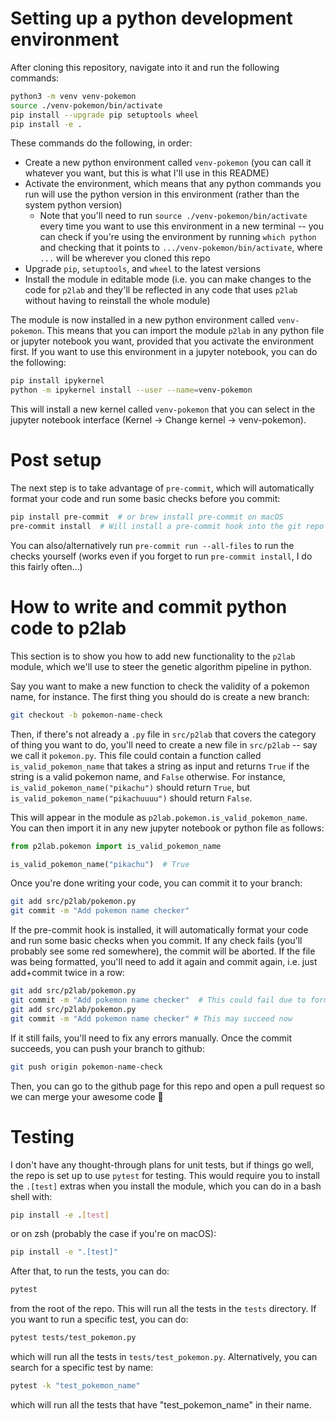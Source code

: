 # Setting up a python development environment

After cloning this repository, navigate into it and run the following commands:

```bash
python3 -m venv venv-pokemon
source ./venv-pokemon/bin/activate
pip install --upgrade pip setuptools wheel
pip install -e .
```

These commands do the following, in order:

- Create a new python environment called `venv-pokemon` (you can call it
  whatever you want, but this is what I'll use in this README)
- Activate the environment, which means that any python commands you run will
  use the python version in this environment (rather than the system python
  version)
  - Note that you'll need to run `source ./venv-pokemon/bin/activate` every time
    you want to use this environment in a new terminal -- you can check if
    you're using the environment by running `which python` and checking that it
    points to `.../venv-pokemon/bin/activate`, where `...` will be wherever you
    cloned this repo
- Upgrade `pip`, `setuptools`, and `wheel` to the latest versions
- Install the module in editable mode (i.e. you can make changes to the code for
  `p2lab` and they'll be reflected in any code that uses `p2lab` without having
  to reinstall the whole module)

The module is now installed in a new python environment called `venv-pokemon`.
This means that you can import the module `p2lab` in any python file or jupyter
notebook you want, provided that you activate the environment first. If you want
to use this environment in a jupyter notebook, you can do the following:

```bash
pip install ipykernel
python -m ipykernel install --user --name=venv-pokemon
```

This will install a new kernel called `venv-pokemon` that you can select in the
jupyter notebook interface (Kernel -> Change kernel -> venv-pokemon).

# Post setup

The next step is to take advantage of `pre-commit`, which will automatically
format your code and run some basic checks before you commit:

```bash
pip install pre-commit  # or brew install pre-commit on macOS
pre-commit install  # Will install a pre-commit hook into the git repo
```

You can also/alternatively run `pre-commit run --all-files` to run the checks
yourself (works even if you forget to run `pre-commit install`, I do this fairly
often...)

# How to write and commit python code to p2lab

This section is to show you how to add new functionality to the `p2lab` module,
which we'll use to steer the genetic algorithm pipeline in python.

Say you want to make a new function to check the validity of a pokemon name, for
instance. The first thing you should do is create a new branch:

```bash
git checkout -b pokemon-name-check
```

Then, if there's not already a `.py` file in `src/p2lab` that covers the
category of thing you want to do, you'll need to create a new file in
`src/p2lab` -- say we call it `pokemon.py`. This file could contain a function
called `is_valid_pokemon_name` that takes a string as input and returns `True`
if the string is a valid pokemon name, and `False` otherwise. For instance,
`is_valid_pokemon_name("pikachu")` should return `True`, but
`is_valid_pokemon_name("pikachuuuu")` should return `False`.

This will appear in the module as `p2lab.pokemon.is_valid_pokemon_name`. You can
then import it in any new jupyter notebook or python file as follows:

```python
from p2lab.pokemon import is_valid_pokemon_name

is_valid_pokemon_name("pikachu")  # True
```

Once you're done writing your code, you can commit it to your branch:

```bash
git add src/p2lab/pokemon.py
git commit -m "Add pokemon name checker"
```

If the pre-commit hook is installed, it will automatically format your code and
run some basic checks when you commit. If any check fails (you'll probably see
some red somewhere), the commit will be aborted. If the file was being
formatted, you'll need to add it again and commit again, i.e. just add+commit
twice in a row:

```bash
git add src/p2lab/pokemon.py
git commit -m "Add pokemon name checker"  # This could fail due to formatting
git add src/p2lab/pokemon.py
git commit -m "Add pokemon name checker" # This may succeed now
```

If it still fails, you'll need to fix any errors manually. Once the commit
succeeds, you can push your branch to github:

```bash
git push origin pokemon-name-check
```

Then, you can go to the github page for this repo and open a pull request so we
can merge your awesome code 🤗

# Testing

I don't have any thought-through plans for unit tests, but if things go well,
the repo is set up to use `pytest` for testing. This would require you to
install the `.[test]` extras when you install the module, which you can do in a
bash shell with:

```bash
pip install -e .[test]
```

or on zsh (probably the case if you're on macOS):

```bash
pip install -e ".[test]"
```

After that, to run the tests, you can do:

```bash
pytest
```

from the root of the repo. This will run all the tests in the `tests` directory.
If you want to run a specific test, you can do:

```bash
pytest tests/test_pokemon.py
```

which will run all the tests in `tests/test_pokemon.py`. Alternatively, you can
search for a specific test by name:

```bash
pytest -k "test_pokemon_name"
```

which will run all the tests that have "test_pokemon_name" in their name.
